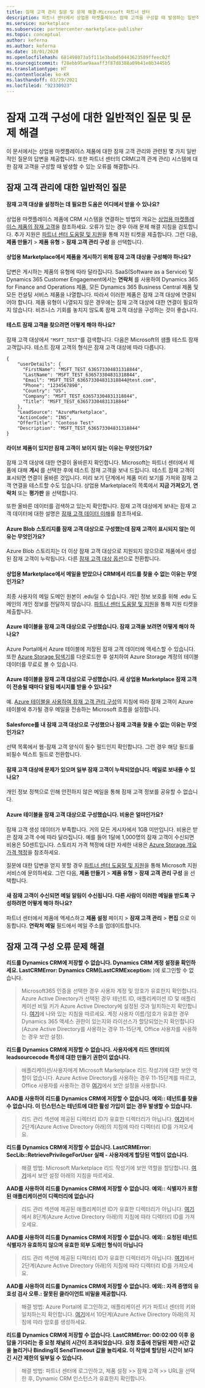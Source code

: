 ```yaml
---
title: 잠재 고객 관리 질문 및 문제 해결-Microsoft 파트너 센터
description: 파트너 센터에서 상업용 마켓플레이스 잠재 고객을 구성할 때 발생하는 일반적인 오류 및 질문에 대해 알아보세요.
ms.service: marketplace
ms.subservice: partnercenter-marketplace-publisher
ms.topic: conceptual
author: keferna
ms.author: keferna
ms.date: 10/01/2020
ms.openlocfilehash: 681498073a5f111e3babd50443623589ffeec02f
ms.sourcegitcommit: f28ebb95ae9aaaff3f87d8388a09b41e0b3445b5
ms.translationtype: HT
ms.contentlocale: ko-KR
ms.lasthandoff: 03/29/2021
ms.locfileid: "92330923"
---
```

# <a name="common-questions-and-troubleshooting-for-lead-configuration"></a>잠재 고객 구성에 대한 일반적인 질문 및 문제 해결

이 문서에서는 상업용 마켓플레이스 제품에 대한 잠재 고객 관리와 관련된 몇 가지 일반적인 질문의 답변을 제공합니다. 또한 파트너 센터의 CRM(고객 관계 관리) 시스템에 대한 잠재 고객을 구성할 때 발생할 수 있는 오류를 해결합니다.

## <a name="common-questions-about-lead-management"></a>잠재 고객 관리에 대한 일반적인 질문

#### <a name="where-can-i-get-help-in-setting-up-my-lead-destination"></a>잠재 고객 대상을 설정하는 데 필요한 도움은 어디에서 받을 수 있나요?

상업용 마켓플레이스 제품에 CRM 시스템을 연결하는 방법의 개요는 [상업용 마켓플레이스 제품의 잠재 고객](partner-center-portal/commercial-marketplace-get-customer-leads.md)을 참조하세요. 오류가 있는 경우 아래 문제 해결 지침을 검토합니다. 추가 지원은 [파트너 센터 도움말 및 지원](https://aka.ms/marketplacepublishersupport)을 통해 지원 티켓을 제출합니다. 그런 다음, **제품 만들기** > **제품 유형** > **잠재 고객 관리 구성** 을 선택합니다.

#### <a name="am-i-required-to-configure-a-lead-destination-in-order-to-publish-an-offer-in-the-commercial-marketplace"></a>상업용 Marketplace에서 제품을 게시하기 위해 잠재 고객 대상을 구성해야 하나요?

답변은 게시하는 제품의 유형에 따라 달라집니다. SaaS(Software as a Service) 및 Dynamics 365 Customer Engagement에서는 **연락처** 를 사용하여 Dynamics 365 for Finance and Operations 제품, 모든 Dynamics 365 Business Central 제품 및 모든 컨설팅 서비스 제품을 나열합니다. 따라서 이러한 제품은 잠재 고객 대상에 연결되어야 합니다. 제품 유형이 나열되지 않은 경우에는 잠재 고객 대상에 대한 연결이 필요하지 않습니다. 비즈니스 기회를 놓치지 않도록 잠재 고객 대상을 구성하는 것이 좋습니다.

#### <a name="how-can-i-find-the-test-lead"></a>테스트 잠재 고객을 찾으려면 어떻게 해야 하나요?

잠재 고객 대상에서 `"MSFT_TEST"`를 검색합니다. 다음은 Microsoft의 샘플 테스트 잠재 고객입니다. 테스트 잠재 고객의 형식은 잠재 고객 대상에 따라 다릅니다.

```
{
    "userDetails": {
      "FirstName": "MSFT_TEST_636573304831318844",
      "LastName": "MSFT_TEST_636573304831318844",
      "Email": "MSFT_TEST_636573304831318844@test.com",
      "Phone": "1234567890",
      "Country": "US",
      "Company": "MSFT_TEST_636573304831318844",
      "Title": "MSFT_TEST_636573304831318844"
    },
    "LeadSource": "AzureMarketplace",
    "ActionCode": "INS",
    "OfferTitle": "Contoso Test"
    "Description": "MSFT_TEST_636573304831318844"
}
```

#### <a name="i-have-a-live-offer-but-why-am-i-not-seeing-any-leads"></a>라이브 제품이 있지만 잠재 고객이 보이지 않는 이유는 무엇인가요?

잠재 고객 대상에 대한 연결이 올바른지 확인합니다. Microsoft는 파트너 센터에서 제품에 대해 **게시** 를 선택한 후에 테스트 잠재 고객을 보내 드립니다. 테스트 잠재 고객이 표시되면 연결이 올바른 것입니다. 미리 보기 단계에서 제품 미리 보기를 가져와 잠재 고객 연결을 테스트할 수도 있습니다. 상업용 Marketplace의 목록에서 **지금 가져오기**, **연락처** 또는 **평가판** 을 선택합니다.

또한 올바른 데이터를 검색하고 있는지 확인합니다. 잠재 고객 대상에게 보내는 잠재 고객 데이터에 대한 설명은 [잠재 고객 데이터 이해](partner-center-portal/commercial-marketplace-get-customer-leads.md)를 참조하세요.

#### <a name="i-configured-azure-blob-storage-as-my-lead-destination-but-why-dont-i-see-the-lead"></a>Azure Blob 스토리지를 잠재 고객 대상으로 구성했는데 잠재 고객이 표시되지 않는 이유는 무엇인가요?

Azure Blob 스토리지는 더 이상 잠재 고객 대상으로 지원되지 않으므로 제품에서 생성된 잠재 고객이 누락됩니다. 다른 [잠재 고객 대상 옵션](partner-center-portal/commercial-marketplace-get-customer-leads.md)으로 전환합니다. 

#### <a name="i-received-an-email-from-the-commercial-marketplace-but-why-cant-i-find-the-lead-in-my-crm"></a>상업용 Marketplace에서 메일을 받았으나 CRM에서 리드를 찾을 수 없는 이유는 무엇인가요?

최종 사용자의 메일 도메인 원본이 .edu일 수 있습니다. 개인 정보 보호를 위해 .edu 도메인의 개인 정보를 전달하지 않습니다. [파트너 센터 도움말 및 지원](https://aka.ms/marketplacepublishersupport)을 통해 지원 티켓을 제출합니다.

#### <a name="i-configured-an-azure-table-as-my-lead-destination-how-can-i-view-the-leads"></a>Azure 테이블을 잠재 고객 대상으로 구성했습니다. 잠재 고객을 보려면 어떻게 해야 하나요?

Azure Portal에서 Azure 테이블에 저장된 잠재 고객 데이터에 액세스할 수 있습니다. 또한 [Azure Storage 탐색기](https://azure.microsoft.com/features/storage-explorer/)를 다운로드한 후 설치하여 Azure Storage 계정의 테이블 데이터를 무료로 볼 수 있습니다.

#### <a name="i-configured-an-azure-table-as-my-lead-destination-can-i-get-notified-whenever-a-new-commercial-marketplace-lead-is-sent"></a>Azure 테이블을 잠재 고객 대상으로 구성했습니다. 새 상업용 Marketplace 잠재 고객이 전송될 때마다 알림 메시지를 받을 수 있나요?

예. [Azure 테이블을 사용하여 잠재 고객 관리 구성](partner-center-portal/commercial-marketplace-lead-management-instructions-azure-table.md)의 지침에 따라 잠재 고객이 Azure 테이블에 추가될 경우 메일을 전송하는 Microsoft 흐름을 설정합니다.

#### <a name="i-configured-salesforce-as-my-lead-destination-but-why-cant-i-find-the-leads"></a>Salesforce를 내 잠재 고객 대상으로 구성했으나 잠재 고객을 찾을 수 없는 이유는 무엇인가요?

선택 목록에서 웹-잠재 고객 양식이 필수 필드인지 확인합니다. 그런 경우 해당 필드를 비필수 텍스트 필드로 전환합니다.

#### <a name="there-was-an-issue-with-my-lead-destination-and-i-missed-some-leads-can-i-have-them-sent-to-me-in-an-email"></a>잠재 고객 대상에 문제가 있으며 일부 잠재 고객이 누락되었습니다. 메일로 보내줄 수 있나요?

개인 정보 정책으로 인해 안전하지 않은 메일을 통해 잠재 고객 정보를 공유할 수 없습니다.

#### <a name="i-configured-an-azure-table-as-my-lead-destination-how-much-will-it-cost"></a>Azure 테이블을 잠재 고객 대상으로 구성했습니다. 비용은 얼마인가요?

잠재 고객 생성 데이터가 부족합니다. 거의 모든 게시자에서 1GB 미만입니다. 비용은 받은 잠재 고객 수에 따라 달라집니다. 예를 들어 1달에 1,000명의 잠재 고객이 수신되면 비용은 50센트입니다. 스토리지 가격 책정에 대한 자세한 내용은 [Azure Storage 개요 가격 책정](https://azure.microsoft.com/pricing/details/storage/)을 참조하세요.

질문에 대한 답변을 얻지 못할 경우 [파트너 센터 도움말 및 지원](https://aka.ms/marketplacepublishersupport)을 통해 Microsoft 지원 서비스에 문의하세요. 그런 다음, **제품 만들기** > **제품 유형** > **잠재 고객 관리 구성** 을 선택합니다.

#### <a name="im-receiving-email-notifications-when-new-customer-leads-are-received-how-can-i-configure-someone-else-to-receive-these-emails"></a>새 잠재 고객이 수신되면 메일 알림이 수신됩니다. 다른 사람이 이러한 메일을 받도록 구성하려면 어떻게 해야 하나요?

파트너 센터에서 제품에 액세스하고 **제품 설정** 페이지 > **잠재 고객 관리** > **편집** 으로 이동합니다. **연락처 메일** 필드에서 메일 주소를 업데이트합니다.

## <a name="troubleshooting-lead-configuration-errors"></a><a id="publishing-config-errors"></a> 잠재 고객 구성 오류 문제 해결

**리드를 Dynamics CRM에 저장할 수 없습니다. Dynamics CRM 계정 설정을 확인하세요. LastCRMError: Dynamics CRM(LastCRMException:** )에 로그인할 수 없습니다. 

> Microsoft365 인증을 선택한 경우 사용자 계정 및 암호가 유효한지 확인합니다. Azure Active Directory가 선택된 경우 테넌트 ID, 애플리케이션 ID 및 애플리케이션 비밀 키가 Azure Active Directory에 설정된 것과 일치하는지 확인합니다. [여기](./partner-center-portal/commercial-marketplace-lead-management-instructions-dynamics.md)에 나와 있는 지침을 따르세요. 계정 사용자 이름/암호가 유효한 경우 Dynamics 365 액세스 권한이 있는지와 라이선스가 할당되었는지 확인합니다(Azure Active Directory를 사용하는 경우 11-15단계, Office 사용자를 사용하는 경우 보안 설정). 

**리드를 Dynamics CRM에 저장할 수 없습니다. 사용자에게 리드 엔터티의 leadsourcecode 특성에 대한 만들기 권한이 없습니다.** 

> 애플리케이션/사용자에게 Microsoft Marketplace 리드 작성기에 대한 보안 역할이 없습니다. Azure Active Directory를 사용하는 경우 11-15단계를 따르고, Office 사용자를 사용하는 경우 [여기](./partner-center-portal/commercial-marketplace-lead-management-instructions-dynamics.md)에서 보안 설정을 사용합니다.

**AAD를 사용하여 리드를 Dynamics CRM에 저장할 수 없습니다. 예외:: 테넌트를 찾을 수 없습니다. 이 인스턴스는 테넌트에 대한 활성 가입이 없는 경우 발생할 수 있습니다.**  

> 리드 관리 섹션에 제공된 디렉터리 ID가 유효한 디렉터리가 아닙니다. [여기](./partner-center-portal/commercial-marketplace-lead-management-instructions-dynamics.md)에서 2단계(Azure Active Directory 아래)의 지침에 따라 디렉터리 ID를 가져오세요.

**리드를 Dynamics CRM에 저장할 수 없습니다. LastCRMError: SecLib::RetrievePrivilegeForUser 실패 - 사용자에게 할당된 역할이 없습니다.**  

> 해결 방법: Microsoft Marketplace 리드 작성기에 보안 역할을 할당합니다. [여기](./partner-center-portal/commercial-marketplace-lead-management-instructions-dynamics.md)에서 보안 설정 아래의 지침을 따르세요.

**AAD를 사용하여 리드를 Dynamics CRM에 저장할 수 없습니다. 예외:: 식별자가 포함된 애플리케이션이 디렉터리에 없습니다** 

> 리드 관리 섹션에 제공된 애플리케이션 ID가 유효한 디렉터리가 아닙니다. [여기](./partner-center-portal/commercial-marketplace-lead-management-instructions-dynamics.md)에서 8단계(Azure Active Directory 아래)의 지침에 따라 디렉터리 ID를 가져오세요. 

**AAD를 사용하여 리드를 Dynamics CRM에 저장할 수 없습니다. 예외:: 요청된 테넌트 식별자가 유효하지 않으며 유효한 외부 도메인 형식이 아닙니다** 

> 리드 관리 섹션에 제공된 디렉터리 ID가 유효한 디렉터리가 아닙니다. [여기](./partner-center-portal/commercial-marketplace-lead-management-instructions-dynamics.md)에서 2단계(Azure Active Directory 아래)의 지침에 따라 디렉터리 ID를 가져오세요. 

**AAD를 사용하여 리드를 Dynamics CRM에 저장할 수 없습니다. 예외:: 자격 증명의 유효성 검사 오류.: 잘못된 클라이언트 비밀을 제공합니다.** 

> 해결 방법: Azure Portal에 로그인하고, 애플리케이션 키가 파트너 센터의 키와 일치하는지 확인합니다. [여기](./partner-center-portal/commercial-marketplace-lead-management-instructions-dynamics.md)에서 10단계(Azure Active Directory 아래)의 지침에 따라 암호를 생성하세요. 

**리드를 Dynamics CRM에 저장할 수 없습니다. LastCRMError: 00:02:00 이후 응답을 기다리는 중 요청 채널의 시간이 초과되었습니다. 요청 호출에 전달된 제한 시간 값을 늘리거나 Binding의 SendTimeout 값을 늘리세요. 이 작업에 할당된 시간이 보다 긴 시간 제한의 일부일 수 있습니다.**  

> 해결 방법: 파트너 센터에 로그인하고, 제품 설정 >> 잠재 고객 >> URL을 선택한 후, Dynamic CRM 인스턴스가 유효한지 확인합니다.

